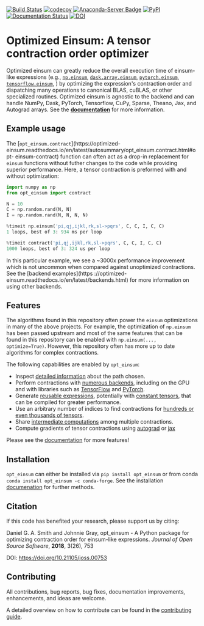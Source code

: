 [![Build Status](https://travis-ci.org/dgasmith/opt_einsum.svg?branch=master)](https://travis-ci.org/dgasmith/opt_einsum)
[![codecov](https://codecov.io/gh/dgasmith/opt_einsum/branch/master/graph/badge.svg)](https://codecov.io/gh/dgasmith/opt_einsum)
[![Anaconda-Server Badge](https://anaconda.org/conda-forge/opt_einsum/badges/version.svg)](https://anaconda.org/conda-forge/opt_einsum)
[![PyPI](https://img.shields.io/pypi/v/opt_einsum.svg)](https://pypi.org/project/opt-einsum/#description)
[![Documentation Status](https://readthedocs.org/projects/optimized-einsum/badge/?version=latest)](http://optimized-einsum.readthedocs.io/en/latest/?badge=latest)
[![DOI](http://joss.theoj.org/papers/10.21105/joss.00753/status.svg)](https://doi.org/10.21105/joss.00753)


Optimized Einsum: A tensor contraction order optimizer
======================================================

Optimized einsum can greatly reduce the overall execution time of einsum-like expressions (e.g.,
[`np.einsum`](https://docs.scipy.org/doc/numpy/reference/generated/numpy.einsum.html),
[`dask.array.einsum`](https://docs.dask.org/en/latest/array-api.html#dask.array.einsum),
[`pytorch.einsum`](https://pytorch.org/docs/stable/torch.html#torch.einsum),
[`tensorflow.einsum`](https://www.tensorflow.org/api_docs/python/tf/einsum),
)
by optimizing the expression's contraction order and dispatching many
operations to canonical BLAS, cuBLAS, or other specialized routines. Optimized
einsum is agnostic to the backend and can handle NumPy, Dask, PyTorch,
Tensorflow, CuPy, Sparse, Theano, Jax, and Autograd arrays. See the
[**documentation**](http://optimized-einsum.readthedocs.io) for more
information.

## Example usage

The [`opt_einsum.contract`](https://optimized-
einsum.readthedocs.io/en/latest/autosummary/opt_einsum.contract.html#opt-
einsum-contract) function can often act as a drop-in replacement for `einsum`
functions without futher changes to the code while providing superior performance.
Here, a tensor contraction is preformed with and without optimization:

```python
import numpy as np
from opt_einsum import contract

N = 10
C = np.random.rand(N, N)
I = np.random.rand(N, N, N, N)

%timeit np.einsum('pi,qj,ijkl,rk,sl->pqrs', C, C, I, C, C)
1 loops, best of 3: 934 ms per loop

%timeit contract('pi,qj,ijkl,rk,sl->pqrs', C, C, I, C, C)
1000 loops, best of 3: 324 us per loop
```

In this particular example, we see a ~3000x performance improvement which is
not uncommon when compared against unoptimized contractions. See the [backend
examples](https ://optimized-einsum.readthedocs.io/en/latest/backends.html)
for more information on using other backends.

## Features

The algorithms found in this repository often power the `einsum` optimizations
in many of the above projects. For example, the optimization of `np.einsum`
has been passed upstream and most of the same features that can be found in
this repository can be enabled with `np.einsum(..., optimize=True)`. However,
this repository often has more up to date algorithms for complex contractions.

The following capabilities are enabled by `opt_einsum`:

* Inspect [detailed information](http://optimized-einsum.readthedocs.io/en/latest/path_finding.html) about the path chosen.
* Perform contractions with [numerous backends](http://optimized-einsum.readthedocs.io/en/latest/backends.html), including on the GPU and with libraries such as [TensorFlow](https://www.tensorflow.org) and [PyTorch](https://pytorch.org).
* Generate [reusable expressions](http://optimized-einsum.readthedocs.io/en/latest/reusing_paths.html), potentially with [constant tensors](http://optimized-einsum.readthedocs.io/en/latest/reusing_paths.html#specifying-constants), that can be compiled for greater performance.
* Use an arbitrary number of indices to find contractions for [hundreds or even thousands of tensors](http://optimized-einsum.readthedocs.io/en/latest/ex_large_expr_with_greedy.html).
* Share [intermediate computations](http://optimized-einsum.readthedocs.io/en/latest/sharing_intermediates.html) among multiple contractions.
* Compute gradients of tensor contractions using [autograd](https://github.com/HIPS/autograd) or [jax](https://github.com/google/jax)

Please see the [documentation](http://optimized-einsum.readthedocs.io/en/latest/?badge=latest) for more features!


## Installation

`opt_einsum` can either be installed via `pip install opt_einsum` or from conda `conda install opt_einsum -c conda-forge`. See the installation [documenation](http://optimized-einsum.readthedocs.io/en/latest/install.html) for further methods.

## Citation

If this code has benefited your research, please support us by citing:

Daniel G. A. Smith and Johnnie Gray, opt_einsum - A Python package for optimizing contraction order for einsum-like expressions. *Journal of Open Source Software*, **2018**, 3(26), 753

DOI: https://doi.org/10.21105/joss.00753

## Contributing

All contributions, bug reports, bug fixes, documentation improvements, enhancements, and ideas are welcome.

A detailed overview on how to contribute can be found in the [contributing guide](https://github.com/dgasmith/opt_einsum/blob/master/.github/CONTRIBUTING.md).


